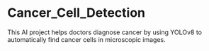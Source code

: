 # Cancer_Cell_Detection
 This AI project helps doctors diagnose cancer by using YOLOv8 to automatically find cancer cells in microscopic images.
